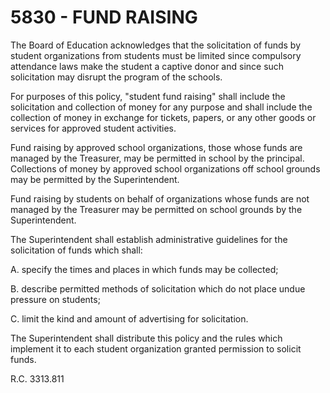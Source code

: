 5830 - FUND RAISING
===================

The Board of Education acknowledges that the solicitation of funds by
student organizations from students must be limited since compulsory
attendance laws make the student a captive donor and since such
solicitation may disrupt the program of the schools.

For purposes of this policy, "student fund raising" shall include the
solicitation and collection of money for any purpose and shall include
the collection of money in exchange for tickets, papers, or any other
goods or services for approved student activities.

Fund raising by approved school organizations, those whose funds are
managed by the Treasurer, may be permitted in school by the principal.
Collections of money by approved school organizations off school grounds
may be permitted by the Superintendent.

Fund raising by students on behalf of organizations whose funds are not
managed by the Treasurer may be permitted on school grounds by the
Superintendent.

The Superintendent shall establish administrative guidelines for the
solicitation of funds which shall:

A. specify the times and places in which funds may be collected;

B. describe permitted methods of solicitation which do not place undue
pressure on students;

C. limit the kind and amount of advertising for solicitation.

The Superintendent shall distribute this policy and the rules which
implement it to each student organization granted permission to solicit
funds.

R.C. 3313.811
